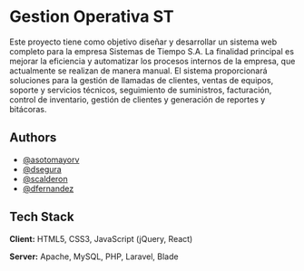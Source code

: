 # Gestion Operativa ST

Este proyecto tiene como objetivo diseñar y desarrollar un sistema web completo para la empresa Sistemas de Tiempo S.A. La finalidad principal es mejorar la eficiencia y automatizar los procesos internos de la empresa, que actualmente se realizan de manera manual. El sistema proporcionará soluciones para la gestión de llamadas de clientes, ventas de equipos, soporte y servicios técnicos, seguimiento de suministros, facturación, control de inventario, gestión de clientes y generación de reportes y bitácoras.


## Authors

- [@asotomayorv](https://www.github.com/asotomayorv)
- [@dsegura](https://www.github.com/dsegura)
- [@scalderon](https://www.github.com/scalderon)
- [@dfernandez](https://www.github.com/dfernandez)


## Tech Stack

**Client:** HTML5, CSS3, JavaScript (jQuery, React)

**Server:** Apache, MySQL, PHP, Laravel, Blade
